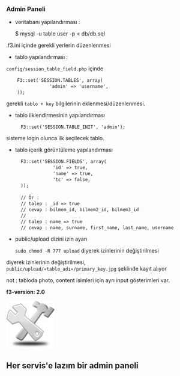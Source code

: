 ### Admin Paneli

- veritabanı yapılandırması :

    $ mysql -u table user -p  < db/db.sql

.f3.ini içinde gerekli yerlerin düzenlenmesi

- tablo yapılandırması :

`config/session_table_field.php` içinde

		F3::set('SESSION.TABLES', array(
					'admin' => 'username',
		));

gerekli `tablo + key` bilgilerinin eklenmesi/düzenlenmesi.

- tablo ilklendirmesinin yapılandırması


		F3::set('SESSION.TABLE_INIT', 'admin');

sisteme login olunca ilk seçilecek tablo.

- tablo içerik görüntüleme yapılandırması

		F3::set('SESSION.FIELDS', array(
					'id' => true,
					'name' => true,
					'tc' => false,
		));

		// Ör :
		// talep : _id => true
		// cevap : bilmem_id, bilmem2_id, bilmem3_id
		//
		// talep : name => true
		// cevap : name, surname, first_name, last_name, username

- public/upload dizini izin ayarı

	`sudo chmod -R 777 upload` diyerek izinlerinin değiştirilmesi

diyerek izinlerinin değiştirilmesi, `public/upload/«tablo_adı»/primary_key.jpg` şeklinde
kayıt alıyor

not : tabloda photo, content isimleri için ayrı input gösterimleri var.

**f3-version: 2.0**

![foto](https://github.com/gdemir/admin/raw/master/public/images/logo.png)

Her servis'e lazım bir admin paneli
--

